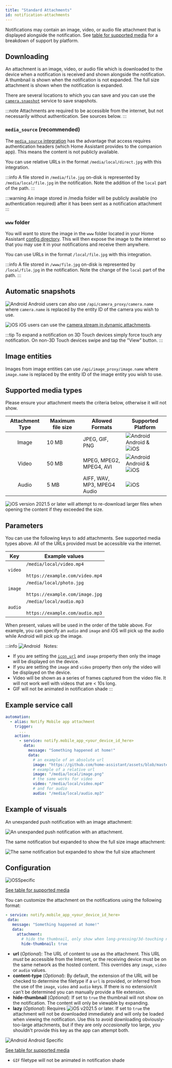 ```yaml
---
title: "Standard Attachments"
id: notification-attachments
---
```


Notifications may contain an image, video, or audio file attachment that is displayed alongside the notification. See [table for supported media](#supported-media-types) for a breakdown of support by platform.

## Downloading

An attachment is an image, video, or audio file which is downloaded to the device when a notification is received and shown alongside the notification. A thumbnail is shown when the notification is not expanded. The full size attachment is shown when the notification is expanded.

There are several locations to which you can save and you can use the [`camera.snapshot`](https://www.home-assistant.io/integrations/camera#service-snapshot) service to save snapshots.

:::note
Attachments are required to be accessible from the internet, but not necessarily without authentication. See sources below.
:::

### `media_source` (recommended)

The [`media_source` integration](https://www.home-assistant.io/integrations/media_source) has the advantage that access requires authentication headers (which Home Assistant provides to the companion app). This means the content is not publicly available.

You can use relative URLs in the format `/media/local/direct.jpg` with this integration.

:::info
A file stored in `/media/file.jpg` on-disk is represented by `/media/local/file.jpg` in the notification. Note the addition of the `local` part of the path.
:::

:::warning
An image stored in /media folder will be publicly available (no authentication required) after it has been sent as a notification attachment
:::

### `www` folder

You will want to store the image in the `www` folder located in your Home Assistant [config directory](https://www.home-assistant.io/docs/configuration/). This will then expose the image to the internet so that you may use it in your notifications and receive them anywhere.

You can use URLs in the format `/local/file.jpg` with this integration.

:::info
A file stored in `/www/file.jpg` on-disk is represented by `/local/file.jpg` in the notification. Note the change of the `local` part of the path.
:::

## Automatic snapshots

![Android](/assets/android.svg) Android users can also use `/api/camera_proxy/camera.name` where `camera.name` is replaced by the entity ID of the camera you wish to use.

![iOS](/assets/apple.svg) iOS users can use the [camera stream in dynamic attachments](dynamic-content.md#camera-stream).

:::tip
To expand a notification on 3D Touch devices simply force touch any notification. On non-3D Touch devices swipe and tap the "View" button.
:::

## Image entities

Images from image entities can use `/api/image_proxy/image.name` where `image.name` is replaced by the entity ID of the image entity you wish to use.

## Supported media types

Please ensure your attachment meets the criteria below, otherwise it will not show.

| Attachment Type  | Maximum file size | Allowed Formats | Supported Platform  |
| :-------: | --------------- | ------------------|------------------------- |
|    Image    | 10 MB    | JPEG, GIF, PNG          | ![Android](/assets/android.svg) Android & ![iOS](/assets/iOS.svg) |
|   Video   | 50 MB   | MPEG, MPEG2, MPEG4, AVI   | ![Android](/assets/android.svg) Android & ![iOS](/assets/iOS.svg) |
|   Audio    | 5 MB  | AIFF, WAV, MP3, MPEG4 Audio          | ![iOS](/assets/iOS.svg) |

![iOS](/assets/iOS.svg) version 2021.5 or later will attempt to re-download larger files when opening the content if they exceeded the size.

## Parameters

You can use the following keys to add attachments. See supported media types above. All of the URLs provided must be accessible via the internet.

| Key | Example values |
| -- | -- |
| `video` | `/media/local/video.mp4`<br /><br />`https://example.com/video.mp4` |
| `image` | `/media/local/photo.jpg`<br /><br />`https://example.com/image.jpg` |
| `audio` | `/media/local/audio.mp3`<br /><br />`https://example.com/audio.mp3` |

When present, values will be used in the order of the table above. For example, you can specify an `audio` and `image` and iOS will pick up the audio while Android will pick up the image.

:::info ![Android](/assets/android.svg) &nbsp; Notes:
*   If you are setting the [`icon_url`](basic.md#notification-icon) and `image` property then only the image will be displayed on the device.
*   If you are setting the `image` and `video` property then only the video will be displayed on the device.
*   Video will be shown as a series of frames captured from the video file. It will not work well with videos that are < 10s long.
*   GIF will not be animated in notification shade
:::

## Example service call

```yaml
automation:
  - alias: Notify Mobile app attachment
    trigger:
      ...
    action:
      - service: notify.mobile_app_<your_device_id_here>
        data:
          message: "Something happened at home!"
          data:
            # an example of an absolute url
            image: "https://github.com/home-assistant/assets/blob/master/logo/logo.png?raw=true"
            # example of a relative url
            image: "/media/local/image.png"
            # the same works for video
            video: "/media/local/video.mp4"
            # and for audio
            audio: "/media/local/audio.mp3"
```

## Example of visuals

An unexpanded push notification with an image attachment:

![An unexpanded push notification with an attachment.](/assets/ios/attachment.png)

The same notification but expanded to show the full size image attachment:

![The same notification but expanded to show the full size attachment](/assets/ios/expanded_attachment.png)

## Configuration
![iOS](/assets/iOS.svg)Specific<br />

 [See table for supported media](#supported-media-types)

 You can customize the attachment on the notifications using the following format:

 ```yaml
- service: notify.mobile_app_<your_device_id_here>
  data:
    message: "Something happened at home!"
    data:
      attachment:
        # hide the thumbnail, only show when long-pressing/3d-touching notification
        hide-thumbnail: true
 ```

-   **url** (*Optional*): The URL of content to use as the attachment. This URL *must* be accessible from the Internet, or the receiving device must be on the same network as the hosted content. This overrides any `image`, `video` or `audio` values.
-   **content-type** (*Optional*): By default, the extension of the URL will be checked to determine the filetype if a `url` is provided, or inferred from the use of the `image`, `video` and `audio` keys. If there is no extension/it can't be determined you can manually provide a file extension.
-   **hide-thumbnail** (*Optional*): If set to `true` the thumbnail will not show on the notification. The content will only be viewable by expanding.
-   **lazy** (*Optional*): Requires ![iOS](/assets/iOS.svg) v2021.5 or later. If set to `true` the attachment will not be downloaded immediately and will only be loaded when viewing the notification. Use this to avoid downloading obviously-too-large attachments, but if they are only _occasionally_ too large, you shouldn't provide this key as the app can attempt both.

![Android](/assets/android.svg) Android Specific

 [See table for supported media](#supported-media-types)

- `GIF` filetype will not be animated in notification shade
